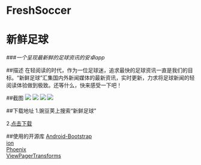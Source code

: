 # FreshSoccer
# 新鲜足球
###*一个呈现最新鲜的足球资讯的安卓app*

##描述
在轻阅读的时代，作为一位足球迷，追求最快的足球资讯一直是我们的目标。“新鲜足球”汇集国内外新闻媒体的最新资讯，实时更新，力求将足球新闻的轻阅读体验做到极致。还等什么，快来感受一下吧！

##截图
![](http://img.wdjimg.com/mms/screenshot/b/b6/21db531539f634989854a7080b63db6b_320_570.jpeg)
![](http://img.wdjimg.com/mms/screenshot/d/1e/0f45ba4da1e80c554742725254efe1ed_320_570.jpeg)
![](http://img.wdjimg.com/mms/screenshot/a/e2/03eb3f689e0683c4a7fb7325ad0b9e2a_320_570.jpeg)
![](http://img.wdjimg.com/mms/screenshot/b/30/f95c46e48e76eec8ee1c9555f924e30b_320_570.jpeg)

##下载地址
1.豌豆荚上搜索“新鲜足球”  

2.[点击下载](http://www.wandoujia.com/apps/com.example.root.freshsoccernews)

##使用的开源库
[Android-Bootstrap](https://github.com/Bearded-Hen/Android-Bootstrap)  
[ion](https://github.com/koush/ion)  
[Phoenix](https://github.com/Yalantis/Phoenix)  
[ViewPagerTransforms](https://github.com/ToxicBakery/ViewPagerTransforms)
